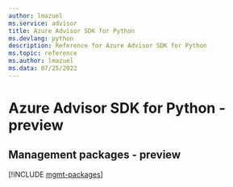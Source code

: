 ```yaml
---
author: lmazuel
ms.service: advisor
title: Azure Advisor SDK for Python
ms.devlang: python
description: Reference for Azure Advisor SDK for Python
ms.topic: reference
ms.author: lmazuel
ms.data: 07/25/2022
---
```

# Azure Advisor SDK for Python - preview

## Management packages - preview
[!INCLUDE [mgmt-packages](advisor-mgmt-index.md)]